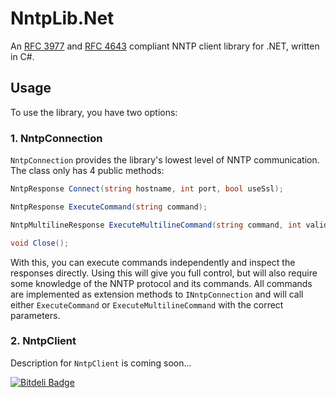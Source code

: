 # NntpLib.Net
An [RFC 3977](http://tools.ietf.org/pdf/rfc3977.pdf) and [RFC 4643](http://tools.ietf.org/pdf/rfc4643.pdf) compliant NNTP client library for .NET, written in C#.

## Usage

To use the library, you have two options:

### 1. NntpConnection

`NntpConnection` provides the library's lowest level of NNTP communication. The class only has 4 public methods:

```csharp
NntpResponse Connect(string hostname, int port, bool useSsl);

NntpResponse ExecuteCommand(string command);

NntpMultilineResponse ExecuteMultilineCommand(string command, int validCode);

void Close();
```

With this, you can execute commands independently and inspect the responses directly. Using this will give you full control, but will also require some knowledge of the NNTP protocol and its commands. All commands are implemented as extension methods to `INntpConnection` and will call either `ExecuteCommand` or `ExecuteMultilineCommand` with the correct parameters.

### 2. NntpClient

Description for `NntpClient` is coming soon...


[![Bitdeli Badge](https://d2weczhvl823v0.cloudfront.net/khellang/nntplib.net/trend.png)](https://bitdeli.com/free "Bitdeli Badge")

